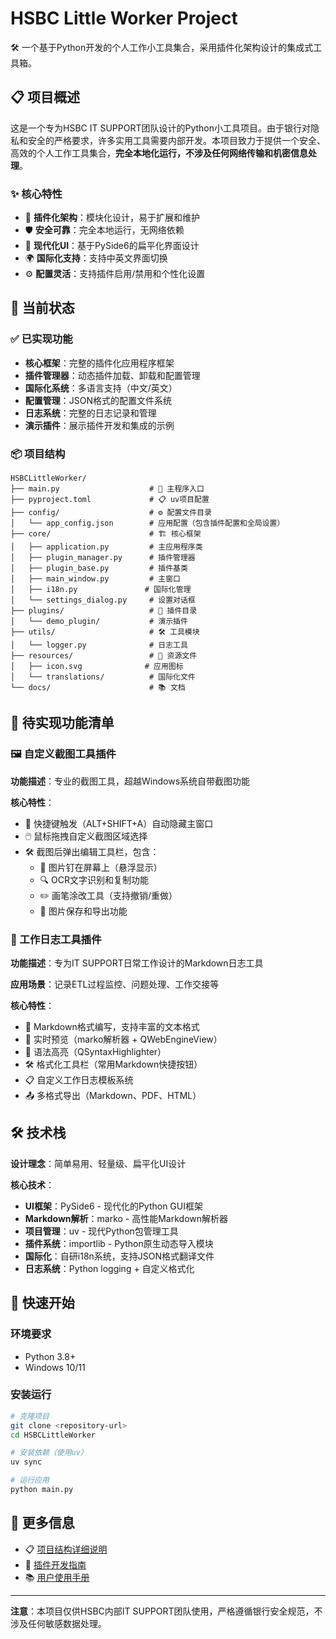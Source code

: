 # HSBC Little Worker Project

🛠️ 一个基于Python开发的个人工作小工具集合，采用插件化架构设计的集成式工具箱。

## 📋 项目概述

这是一个专为HSBC IT SUPPORT团队设计的Python小工具项目。由于银行对隐私和安全的严格要求，许多实用工具需要内部开发。本项目致力于提供一个安全、高效的个人工作工具集合，**完全本地化运行，不涉及任何网络传输和机密信息处理**。

### ✨ 核心特性

- 🔌 **插件化架构**：模块化设计，易于扩展和维护
- 🛡️ **安全可靠**：完全本地运行，无网络依赖
- 🎨 **现代化UI**：基于PySide6的扁平化界面设计
- 🌍 **国际化支持**：支持中英文界面切换
- ⚙️ **配置灵活**：支持插件启用/禁用和个性化设置

## 🚀 当前状态

### ✅ 已实现功能

- **核心框架**：完整的插件化应用程序框架
- **插件管理器**：动态插件加载、卸载和配置管理
- **国际化系统**：多语言支持（中文/英文）
- **配置管理**：JSON格式的配置文件系统
- **日志系统**：完整的日志记录和管理
- **演示插件**：展示插件开发和集成的示例

### 📦 项目结构

```
HSBCLittleWorker/
├── main.py                    # 🚀 主程序入口
├── pyproject.toml             # 📋 uv项目配置
├── config/                    # ⚙️ 配置文件目录
│   └── app_config.json        # 应用配置（包含插件配置和全局设置）
├── core/                      # 🏗️ 核心框架
│   ├── application.py         # 主应用程序类
│   ├── plugin_manager.py      # 插件管理器
│   ├── plugin_base.py         # 插件基类
│   ├── main_window.py         # 主窗口
│   ├── i18n.py               # 国际化管理
│   └── settings_dialog.py     # 设置对话框
├── plugins/                   # 🔌 插件目录
│   └── demo_plugin/           # 演示插件
├── utils/                     # 🛠️ 工具模块
│   └── logger.py              # 日志工具
├── resources/                 # 📁 资源文件
│   ├── icon.svg              # 应用图标
│   └── translations/          # 国际化文件
└── docs/                      # 📚 文档
```

## 🎯 待实现功能清单

### 🖼️ 自定义截图工具插件

**功能描述**：专业的截图工具，超越Windows系统自带截图功能

**核心特性**：
- 🎯 快捷键触发（ALT+SHIFT+A）自动隐藏主窗口
- 🖱️ 鼠标拖拽自定义截图区域选择
- 🛠️ 截图后弹出编辑工具栏，包含：
  - 📌 图片钉在屏幕上（悬浮显示）
  - 🔍 OCR文字识别和复制功能
  - ✏️ 画笔涂改工具（支持撤销/重做）
  - 💾 图片保存和导出功能

### 📝 工作日志工具插件

**功能描述**：专为IT SUPPORT日常工作设计的Markdown日志工具

**应用场景**：记录ETL过程监控、问题处理、工作交接等

**核心特性**：
- 📄 Markdown格式编写，支持丰富的文本格式
- 👀 实时预览（marko解析器 + QWebEngineView）
- 🎨 语法高亮（QSyntaxHighlighter）
- 🛠️ 格式化工具栏（常用Markdown快捷按钮）
- 📋 自定义工作日志模板系统
- 📤 多格式导出（Markdown、PDF、HTML）

## 🛠️ 技术栈

**设计理念**：简单易用、轻量级、扁平化UI设计

**核心技术**：
- **UI框架**：PySide6 - 现代化的Python GUI框架
- **Markdown解析**：marko - 高性能Markdown解析器
- **项目管理**：uv - 现代Python包管理工具
- **插件系统**：importlib - Python原生动态导入模块
- **国际化**：自研i18n系统，支持JSON格式翻译文件
- **日志系统**：Python logging + 自定义格式化

## 🚀 快速开始

### 环境要求
- Python 3.8+
- Windows 10/11

### 安装运行

```bash
# 克隆项目
git clone <repository-url>
cd HSBCLittleWorker

# 安装依赖（使用uv）
uv sync

# 运行应用
python main.py
```

## 📖 更多信息

- 📋 [项目结构详细说明](docs/project_structure.md)
- 🔌 [插件开发指南](docs/plugin_development.md)
- 📚 [用户使用手册](docs/user_guide.md)

---

**注意**：本项目仅供HSBC内部IT SUPPORT团队使用，严格遵循银行安全规范，不涉及任何敏感数据处理。


